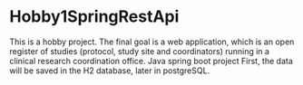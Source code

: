 # Hobby1SpringRestApi

This is a hobby project. The final goal is a web application, which is an open register of studies (protocol, study site and coordinators) running in a clinical research coordination office.
Java spring boot project
First, the data will be saved in the H2 database, later in postgreSQL.
